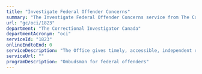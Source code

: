 ```yaml
---
title: "Investigate Federal Offender Concerns"
summary: "The Investigate Federal Offender Concerns service from The Correctional Investigator Canada is not available end-to-end online, according to the GC Service Inventory."
url: "gc/oci/1823"
department: "The Correctional Investigator Canada"
departmentAcronym: "oci"
serviceId: "1823"
onlineEndtoEnd: 0
serviceDescription: "The Office gives timely, accessible, independent review and resolution of offender complaints."
serviceUrl: ""
programDescription: "Ombudsman for federal offenders"
---
```

